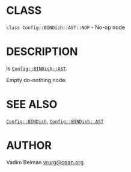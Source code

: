 CLASS
=====

`class Config::BINDish::AST::NOP` - No-op node

DESCRIPTION
===========

Is [`Config::BINDish::AST`](../AST.md).

Empty do-nothing node.

SEE ALSO
========

[`Config::BINDish`](../../BINDish.md), [`Config::BINDish::AST`](../AST.md)

AUTHOR
======

Vadim Belman <vrurg@cpan.org>


